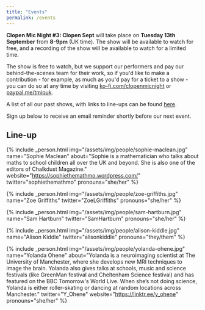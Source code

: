 ```yaml
---
title: "Events"
permalink: /events
---
```


**Clopen Mic Night #3: Clopen Sept** will take place on **Tuesday 13th September** from **8-9pm** (UK time).
The show will be available to watch for free, and a recording of the show will be available to watch for a limited time.

The show is free to watch, but we support our performers and pay our behind-the-scenes team 
for their work, so if you'd like to make a contribution - for example, as much as you'd pay 
for a ticket to a show - you can do so at any time by visiting 
[ko-fi.com/clopenmicnight](https://ko-fi.com/clopenmicnight) or
[paypal.me/tmipuk](https://paypal.me/tmipuk).

A list of all our past shows, with links to line-ups can be found [here](list.md).

Sign up below to receive an email reminder shortly before our next event.

## Line-up
{% include _person.html
    img="/assets/img/people/sophie-maclean.jpg"
    name="Sophie Maclean"
    about="Sophie is a mathematician who talks about maths to school children all over the UK and beyond. She is also one of the editors of Chalkdust Magazine."
    website="https://sophiethemathmo.wordpress.com/"
    twitter="sophiethemathmo"
    pronouns="she/her"
%}

{% include _person.html
    img="/assets/img/people/zoe-griffiths.jpg"
    name="Zoe Griffiths"
    twitter="ZoeLGriffiths"
    pronouns="she/her"
%}

{% include _person.html
    img="/assets/img/people/sam-hartburn.jpg"
    name="Sam Hartburn"
    twitter="SamHartburn"
    pronouns="she/her"
%}

{% include _person.html
    img="/assets/img/people/alison-kiddle.jpg"
    name="Alison Kiddle"
    twitter="alisonkiddle"
    pronouns="they/them"
%}

{% include _person.html
    img="/assets/img/people/yolanda-ohene.jpg"
    name="Yolanda Ohene"
    about="Yolanda is a neuroimaging scientist at The University of Manchester, where she develops new MRI techniques to image the brain. Yolanda also gives talks at schools, music and science festivals (like GreenMan festival and Cheltenham Science festival) and has featured on the BBC Tomorrow's World Live. When she’s not doing science, Yolanda is either roller-skating or dancing at random locations across Manchester."
    twitter="Y_Ohene"
    website="https://linktr.ee/y_ohene"
    pronouns="she/her"
%}

<div class="sender-form-field" data-sender-form-id="ks7i2oxmaq7jqdqvszm" style="text-align:center"></div>


